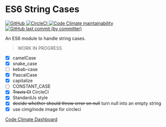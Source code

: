 # ES6 String Cases

<a href="./LICENSE">
  <img alt="GitHub" src="https://img.shields.io/github/license/acfatah/string-cases?style=flat-square">
</a>

<a href="https://dl.circleci.com/status-badge/redirect/gh/acfatah/string-cases/tree/main">
  <img alt="CircleCI" src="https://img.shields.io/circleci/build/github/acfatah/string-cases?label=circleci&style=flat-square">
</a>

<a href="https://codeclimate.com/github/acfatah/string-cases">
  <img alt="Code Climate maintainability" src="https://img.shields.io/codeclimate/maintainability/acfatah/string-cases?style=flat-square">
</a>

<a href="https://github.com/acfatah/string-cases/commits/main">
  <img alt="GitHub last commit (by committer)" src="https://img.shields.io/github/last-commit/acfatah/string-cases?display_timestamp=committer&style=flat-square">
</a>

An ES6 module to handle string cases.

> WORK IN PROGRESS

- [x] camelCase
- [x] snake_case
- [ ] kebab-case
- [x] PascalCase
- [x] capitalize
- [ ] CONSTANT_CASE
- [x] ~~Travis CI~~ CircleCI
- [x] StandardJs style
- [x] ~~decide whether should throw error on null~~ turn null into an empty string
- [x] use cimg/node image for circleci

[Code Climate Dashboard](https://codeclimate.com/github/acfatah/string-cases)

